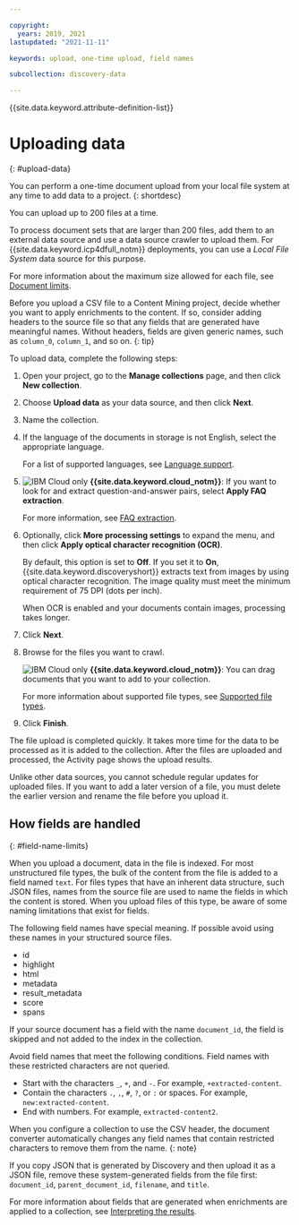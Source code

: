 ```yaml
---

copyright:
  years: 2019, 2021
lastupdated: "2021-11-11"

keywords: upload, one-time upload, field names

subcollection: discovery-data

---
```


{{site.data.keyword.attribute-definition-list}}

# Uploading data
{: #upload-data}

You can perform a one-time document upload from your local file system at any time to add data to a project.
{: shortdesc}

You can upload up to 200 files at a time.

To process document sets that are larger than 200 files, add them to an external data source and use a data source crawler to upload them. For {{site.data.keyword.icp4dfull_notm}} deployments, you can use a *Local File System* data source for this purpose.

For more information about the maximum size allowed for each file, see [Document limits](/docs/discovery-data?topic=discovery-data-collections#collections-doc-limits).

Before you upload a CSV file to a Content Mining project, decide whether you want to apply enrichments to the content. If so, consider adding headers to the source file so that any fields that are generated have meaningful names. Without headers, fields are given generic names, such as `column_0`, `column_1`, and so on.
{: tip}

To upload data, complete the following steps:

1.  Open your project, go to the **Manage collections** page, and then click **New collection**.
1.  Choose **Upload data** as your data source, and then click **Next**.
1.  Name the collection.
1.  If the language of the documents in storage is not English, select the appropriate language.

    For a list of supported languages, see [Language support](/docs/discovery-data?topic=discovery-data-language-support).
1.  ![IBM Cloud only](images/ibm-cloud.png) **{{site.data.keyword.cloud_notm}}**: If you want to look for and extract question-and-answer pairs, select **Apply FAQ extraction**.

    For more information, see [FAQ extraction](/docs/discovery-data?topic=discovery-data-sources#faq-extraction).
1.  Optionally, click **More processing settings** to expand the menu, and then click **Apply optical character recognition (OCR)**.

    By default, this option is set to **Off**. If you set it to **On**, {{site.data.keyword.discoveryshort}} extracts text from images by using optical character recognition. The image quality must meet the minimum requirement of 75 DPI (dots per inch).

    When OCR is enabled and your documents contain images, processing takes longer.

1.  Click **Next**.
1.  Browse for the files you want to crawl.

    ![IBM Cloud only](images/ibm-cloud.png) **{{site.data.keyword.cloud_notm}}**: You can drag documents that you want to add to your collection.

    For more information about supported file types, see [Supported file types](/docs/discovery-data?topic=discovery-data-collections#supportedfiletypes).
1.  Click **Finish**.

The file upload is completed quickly. It takes more time for the data to be processed as it is added to the collection. After the files are uploaded and processed, the Activity page shows the upload results.

Unlike other data sources, you cannot schedule regular updates for uploaded files. If you want to add a later version of a file, you must delete the earlier version and rename the file before you upload it.

## How fields are handled
{: #field-name-limits}

When you upload a document, data in the file is indexed. For most unstructured file types, the bulk of the content from the file is added to a field named `text`. For files types that have an inherent data structure, such JSON files, names from the source file are used to name the fields in which the content is stored. When you upload files of this type, be aware of some naming limitations that exist for fields.

The following field names have special meaning. If possible avoid using these names in your structured source files.

- id
- highlight
- html
- metadata
- result_metadata
- score
- spans

If your source document has a field with the name `document_id`, the field is skipped and not added to the index in the collection.

Avoid field names that meet the following conditions. Field names with these restricted characters are not queried.

- Start with the characters `_`, `+`, and `-`. For example, `+extracted-content`.
- Contain the characters `.`, `,`, `#`, `?`, or `:` or spaces. For example, `new:extracted-content`.
- End with numbers. For example, `extracted-content2`.

When you configure a collection to use the CSV header, the document converter automatically changes any field names that contain restricted characters to remove them from the name.
{: note}

If you copy JSON that is generated by Discovery and then upload it as a JSON file, remove these system-generated fields from the file first: `document_id`, `parent_document_id`, `filename`, and `title`.

For more information about fields that are generated when enrichments are applied to a collection, see [Interpreting the results](/docs/discovery-data?topic=discovery-data-test#test-json).